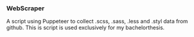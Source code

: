 ### WebScraper
A script using Puppeteer to collect .scss, .sass, .less and .styl data from github.
This is script is used exclusively for my bachelorthesis.
